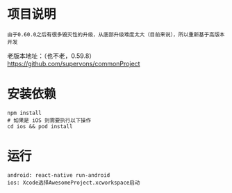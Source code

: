 # 项目说明
    由于0.60.0之后有很多毁灭性的升级，从底部升级难度太大（目前来说），所以重新基于高版本开发
老版本地址：（也不老，0.59.8）https://github.com/supervons/commonProject

# 安装依赖
    npm install
    # 如果是 iOS 则需要执行以下操作
    cd ios && pod install 
# 运行
    android: react-native run-android
    ios: Xcode选择AwesomeProject.xcworkspace启动
